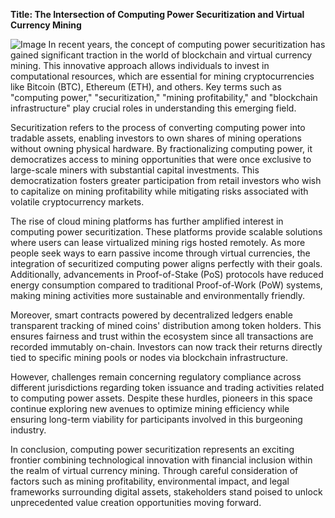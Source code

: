 **Title: The Intersection of Computing Power Securitization and Virtual Currency Mining**


![Image](https://github.com/user-attachments/assets/31692037-0104-4703-abd1-696b6a7dd41b)
In recent years, the concept of computing power securitization has gained significant traction in the world of blockchain and virtual currency mining. This innovative approach allows individuals to invest in computational resources, which are essential for mining cryptocurrencies like Bitcoin (BTC), Ethereum (ETH), and others. Key terms such as "computing power," "securitization," "mining profitability," and "blockchain infrastructure" play crucial roles in understanding this emerging field.

Securitization refers to the process of converting computing power into tradable assets, enabling investors to own shares of mining operations without owning physical hardware. By fractionalizing computing power, it democratizes access to mining opportunities that were once exclusive to large-scale miners with substantial capital investments. This democratization fosters greater participation from retail investors who wish to capitalize on mining profitability while mitigating risks associated with volatile cryptocurrency markets.

The rise of cloud mining platforms has further amplified interest in computing power securitization. These platforms provide scalable solutions where users can lease virtualized mining rigs hosted remotely. As more people seek ways to earn passive income through virtual currencies, the integration of securitized computing power aligns perfectly with their goals. Additionally, advancements in Proof-of-Stake (PoS) protocols have reduced energy consumption compared to traditional Proof-of-Work (PoW) systems, making mining activities more sustainable and environmentally friendly.

Moreover, smart contracts powered by decentralized ledgers enable transparent tracking of mined coins' distribution among token holders. This ensures fairness and trust within the ecosystem since all transactions are recorded immutably on-chain. Investors can now track their returns directly tied to specific mining pools or nodes via blockchain infrastructure.

However, challenges remain concerning regulatory compliance across different jurisdictions regarding token issuance and trading activities related to computing power assets. Despite these hurdles, pioneers in this space continue exploring new avenues to optimize mining efficiency while ensuring long-term viability for participants involved in this burgeoning industry.

In conclusion, computing power securitization represents an exciting frontier combining technological innovation with financial inclusion within the realm of virtual currency mining. Through careful consideration of factors such as mining profitability, environmental impact, and legal frameworks surrounding digital assets, stakeholders stand poised to unlock unprecedented value creation opportunities moving forward.